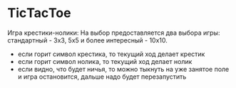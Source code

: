 # TiсTaсToe

Игра крестики-нолики:
 На выбор предоставляется два выбора игры: стандартный - 3х3, 5x5 и более интересный - 10х10.
 - если горит символ крестика, то текущий ход делает крестик
 - если горит символ нолика, то текущий ход делает нолик
 - если видно, что будет ничья, то можно тыкнуть на уже занятое поле и игра остановится, дальше надо будет перезапустить
